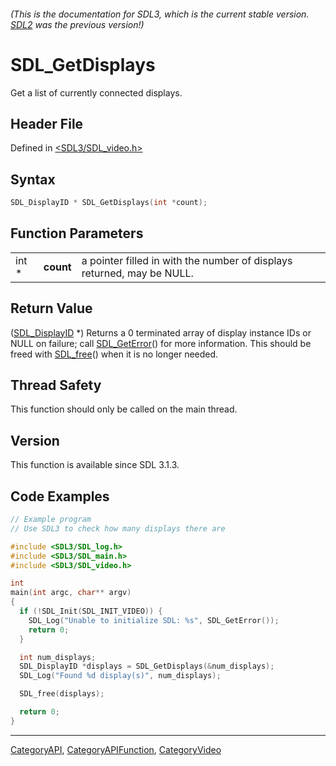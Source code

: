 ###### (This is the documentation for SDL3, which is the current stable version. [SDL2](https://wiki.libsdl.org/SDL2/) was the previous version!)
# SDL_GetDisplays

Get a list of currently connected displays.

## Header File

Defined in [<SDL3/SDL_video.h>](https://github.com/libsdl-org/SDL/blob/main/include/SDL3/SDL_video.h)

## Syntax

```c
SDL_DisplayID * SDL_GetDisplays(int *count);
```

## Function Parameters

|       |           |                                                                        |
| ----- | --------- | ---------------------------------------------------------------------- |
| int * | **count** | a pointer filled in with the number of displays returned, may be NULL. |

## Return Value

([SDL_DisplayID](SDL_DisplayID) *) Returns a 0 terminated array of display
instance IDs or NULL on failure; call [SDL_GetError](SDL_GetError)() for
more information. This should be freed with [SDL_free](SDL_free)() when it
is no longer needed.

## Thread Safety

This function should only be called on the main thread.

## Version

This function is available since SDL 3.1.3.

## Code Examples

```c
// Example program
// Use SDL3 to check how many displays there are

#include <SDL3/SDL_log.h>
#include <SDL3/SDL_main.h>
#include <SDL3/SDL_video.h>

int
main(int argc, char** argv)
{
  if (!SDL_Init(SDL_INIT_VIDEO)) {
    SDL_Log("Unable to initialize SDL: %s", SDL_GetError());
    return 0;
  }

  int num_displays;
  SDL_DisplayID *displays = SDL_GetDisplays(&num_displays);
  SDL_Log("Found %d display(s)", num_displays);

  SDL_free(displays);

  return 0;
}
```

----
[CategoryAPI](CategoryAPI), [CategoryAPIFunction](CategoryAPIFunction), [CategoryVideo](CategoryVideo)

